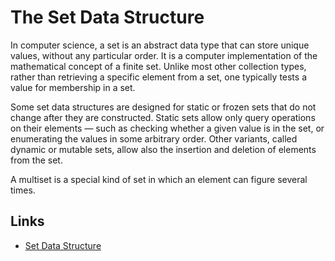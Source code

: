 # The Set Data Structure

In computer science, a set is an abstract data type that can store unique values, without any particular order. 
It is a computer implementation of the mathematical concept of a finite set. Unlike most other collection types, 
rather than retrieving a specific element from a set, one typically tests a value for membership in a set.

Some set data structures are designed for static or frozen sets that do not change after they are constructed. 
Static sets allow only query operations on their elements — such as checking whether a given value is in the set, 
or enumerating the values in some arbitrary order. Other variants, called dynamic or mutable sets, 
allow also the insertion and deletion of elements from the set.

A multiset is a special kind of set in which an element can figure several times.

## Links

* [Set Data Structure](https://en.wikipedia.org/wiki/Set_(abstract_data_type))